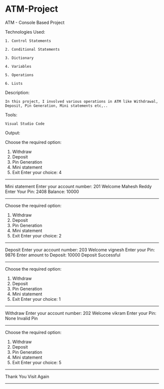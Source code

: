 # ATM-Project
ATM - Console Based Project

Technologies Used:

    1. Control Statements
    
    2. Conditional Statements
    
    3. Dictionary
    
    4. Variables
    
    5. Operations
    
    6. Lists
    
Description:

    In this project, I involved various operations in ATM like Withdrawal, Deposit, Pin Generation, Mini statements etc,..  
Tools:

    Visual Studio Code

Output:

Choose the required option: 
1. Withdraw
2. Deposit
3. Pin Generation
4. Mini statement
5. Exit
Enter your choice: 4
******************************
Mini statement
Enter your account number: 201
Welcome Mahesh Reddy
Enter Your Pin: 2408
Balance: 10000
******************************
Choose the required option:
1. Withdraw
2. Deposit
3. Pin Generation
4. Mini statement
5. Exit
Enter your choice: 2
******************************
Deposit
Enter your account number: 203
Welcome vignesh
Enter your Pin: 9876
Enter amount to Deposit: 10000
Deposit Successful
******************************
Choose the required option:
1. Withdraw
2. Deposit
3. Pin Generation
4. Mini statement
5. Exit
Enter your choice: 1
******************************
Withdraw
Enter your account number: 202
Welcome vikram
Enter your Pin: None
Invalid Pin
******************************
Choose the required option:
1. Withdraw
2. Deposit
3. Pin Generation
4. Mini statement
5. Exit
Enter your choice: 5
******************************
Thank You
Visit Again
******************************
